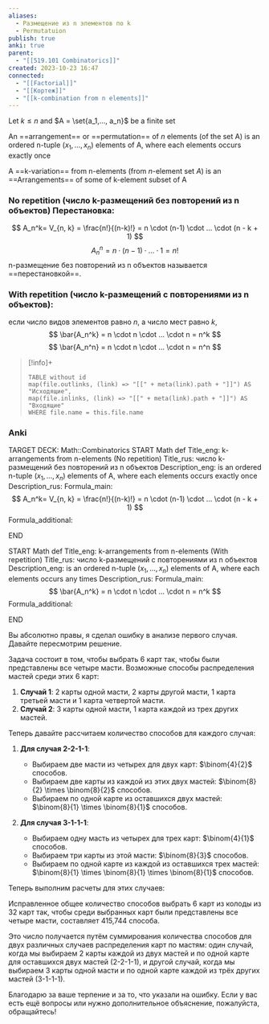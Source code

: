 ```yaml
---
aliases:
  - Pазме­щение из n элементов по k
  - Permutatuion
publish: true
anki: true
parent:
  - "[[519.101 Combinatorics]]"
created: 2023-10-23 16:47
connected:
  - "[[Factorial]]"
  - "[[Кортеж]]"
  - "[[k-combination from n elements]]"
---
```

Let $k \leq n$  and $A = \set{a_1,..., a_n}$ be a finite set

An ==arrangement== or ==permutation== of $n$ elements (of the set A) is an ordered n-tuple $(x_1,..., x_n) {}$ elements of A, where each elements occurs exactly once

A ==k-variation== from n-elements (from $n {}$-element set $A$) is an ==Arrangements== of some of k-element subset of A

### No repetition (число k-размещений без повторений из n объектов) Перестановка:
$$
A_n^k= V_{n, k} = \frac{n!}{(n-k)!} = n \cdot (n-1) \cdot ... \cdot (n - k + 1)
$$
$$
A_n^n = n \cdot (n-1) \cdot ... \cdot 1 = n!
$$
n-размещение без повторений из n объектов называется ==перестановкой==.

### With repetition (число k-размещений c повторениями из n объектов):
если число видов элементов равно $n$, а число мест равно $k$,
$$
\bar{A_n^k} = n \cdot n \cdot ... \cdot n = n^k
$$
$$
\bar{A_n^n} = n \cdot n \cdot ... \cdot n = n^n
$$



> [!info]+
> ```dataview 
> TABLE without id
> map(file.outlinks, (link) => "[[" + meta(link).path + "]]") AS "Исходящие",
> map(file.inlinks, (link) => "[[" + meta(link).path + "]]") AS "Входящие"
> WHERE file.name = this.file.name
> ```



### Anki
TARGET DECK: Math::Combinatorics
START
Math def
Title_eng:  k-arrangements from n-elements (No repetition)
Title_rus:  число k-размещений без повторений из n объектов
Description_eng: is an ordered n-tuple ${} (x_1,..., x_n)$ elements of A, where each elements occurs exactly once
Description_rus:
Formula_main: $$
A_n^k= V_{n, k} = \frac{n!}{(n-k)!} = n \cdot (n-1) \cdot ... \cdot (n - k + 1)
$$
Formula_additional:
<!--ID: 1698069638670-->
END

START
Math def
Title_eng:  k-arrangements from n-elements (With repetition)
Title_rus:  число k-размещений c повторениями из n объектов
Description_eng:  is an ordered n-tuple $(x_1,..., x_n)$ elements of A, where each elements occurs any times
Description_rus:
Formula_main: $$
\bar{A_n^k} = n \cdot n \cdot ... \cdot n = n^k
$$
Formula_additional:
<!--ID: 1698069774907-->
END


Вы абсолютно правы, я сделал ошибку в анализе первого случая. Давайте пересмотрим решение.

Задача состоит в том, чтобы выбрать 6 карт так, чтобы были представлены все четыре масти. Возможные способы распределения мастей среди этих 6 карт:

1. **Случай 1**: 2 карты одной масти, 2 карты другой масти, 1 карта третьей масти и 1 карта четвертой масти.
2. **Случай 2**: 3 карты одной масти, 1 карта каждой из трех других мастей.

Теперь давайте рассчитаем количество способов для каждого случая:

1. **Для случая 2-2-1-1**:
    
    - Выбираем две масти из четырех для двух карт: $\binom{4}{2}$ способов.
    - Выбираем две карты из каждой из этих двух мастей: $\binom{8}{2} \times \binom{8}{2}$ способов.
    - Выбираем по одной карте из оставшихся двух мастей: $\binom{8}{1} \times \binom{8}{1}$ способов.
2. **Для случая 3-1-1-1**:
    
    - Выбираем одну масть из четырех для трех карт: $\binom{4}{1}$ способов.
    - Выбираем три карты из этой масти: $\binom{8}{3}$ способов.
    - Выбираем по одной карте из каждой из оставшихся трех мастей: $\binom{8}{1} \times \binom{8}{1} \times \binom{8}{1}$ способов.

Теперь выполним расчеты для этих случаев:

Исправленное общее количество способов выбрать 6 карт из колоды из 32 карт так, чтобы среди выбранных карт были представлены все четыре масти, составляет 415,744 способа.

Это число получается путём суммирования количества способов для двух различных случаев распределения карт по мастям: один случай, когда мы выбираем 2 карты каждой из двух мастей и по одной карте для оставшихся двух мастей (2-2-1-1), и другой случай, когда мы выбираем 3 карты одной масти и по одной карте каждой из трёх других мастей (3-1-1-1).

Благодарю за ваше терпение и за то, что указали на ошибку. Если у вас есть ещё вопросы или нужно дополнительное объяснение, пожалуйста, обращайтесь!​
